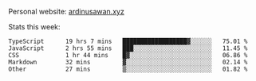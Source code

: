 Personal website: [ardinusawan.xyz](https://ardinusawan.xyz)

Stats this week:
<!--START_SECTION:waka-->

```text
TypeScript      19 hrs 7 mins   ██████████████████▓░░░░░░   75.01 %
JavaScript      2 hrs 55 mins   ███░░░░░░░░░░░░░░░░░░░░░░   11.45 %
CSS             1 hr 44 mins    █▓░░░░░░░░░░░░░░░░░░░░░░░   06.86 %
Markdown        32 mins         ▓░░░░░░░░░░░░░░░░░░░░░░░░   02.14 %
Other           27 mins         ▒░░░░░░░░░░░░░░░░░░░░░░░░   01.82 %
```

<!--END_SECTION:waka-->
